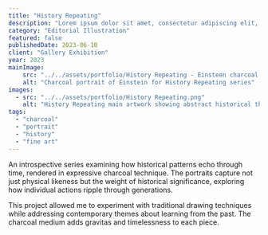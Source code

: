 ```yaml
---
title: "History Repeating"
description: "Lorem ipsum dolor sit amet, consectetur adipiscing elit, sed do eiusmod tempor incididunt ut labore et dolore magna aliqua."
category: "Editorial Illustration"
featured: false
publishedDate: 2023-06-10
client: "Gallery Exhibition"
year: 2023
mainImage:
    src: "../../assets/portfolio/History Repeating - Einsteen charcoal.png"
    alt: "Charcoal portrait of Einstein for History Repeating series"
images:
  - src: "../../assets/portfolio/History Repeating.png"
    alt: "History Repeating main artwork showing abstract historical themes"
tags:
  - "charcoal"
  - "portrait"
  - "history"
  - "fine art"
---
```


An introspective series examining how historical patterns echo through time, rendered in expressive charcoal technique. The portraits capture not just physical likeness but the weight of historical significance, exploring how individual actions ripple through generations.

This project allowed me to experiment with traditional drawing techniques while addressing contemporary themes about learning from the past. The charcoal medium adds gravitas and timelessness to each piece.
